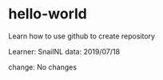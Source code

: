 # hello-world
Learn how to use github to create repository

Learner: SnailNL
data: 2019/07/18

change: No changes
